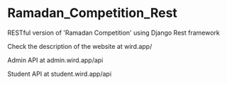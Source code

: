 # Ramadan_Competition_Rest
RESTful version of 'Ramadan Competition' using Django Rest framework

Check the description of the website at wird.app/

Admin API at admin.wird.app/api

Student API at student.wird.app/api
